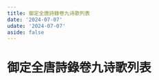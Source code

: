 ```yaml
---
title: 御定全唐詩錄卷九诗歌列表
date: '2024-07-07'
udate: '2024-07-07'
aside: false
---
```

# 御定全唐詩錄卷九诗歌列表

<PoemList :list="poems" :authorMap="authorMap" :chapternum="9" />

<script setup>
const chapter = '卷九';
import poems from '/data/qtsl/卷九/poems.json'
import authorMap from '/data/qtsl/卷九/author.json'
</script>
